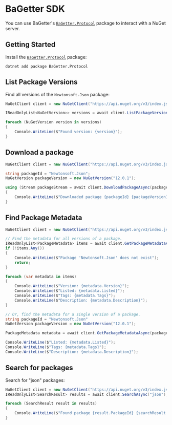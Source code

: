 # BaGetter SDK

You can use BaGetter's [`BaGetter.Protocol`](https://www.nuget.org/packages/BaGetter.Protocol) package to interact with a NuGet server.

## Getting Started

Install the [`BaGetter.Protocol`](https://www.nuget.org/packages/BaGetter.Protocol) package:

```shell
dotnet add package BaGetter.Protocol
```

## List Package Versions

Find all versions of the `Newtonsoft.Json` package:

```csharp
NuGetClient client = new NuGetClient("https://api.nuget.org/v3/index.json");

IReadOnlyList<NuGetVersion>> versions = await client.ListPackageVersionsAsync("Newtonsoft.Json");

foreach (NuGetVersion version in versions)
{
    Console.WriteLine($"Found version: {version}");
}
```

## Download a package

```csharp
NuGetClient client = new NuGetClient("https://api.nuget.org/v3/index.json");

string packageId = "Newtonsoft.Json";
NuGetVersion packageVersion = new NuGetVersion("12.0.1");

using (Stream packageStream = await client.DownloadPackageAsync(packageId, packageVersion))
{
    Console.WriteLine($"Downloaded package {packageId} {packageVersion}");
}
```

## Find Package Metadata

```csharp
NuGetClient client = new NuGetClient("https://api.nuget.org/v3/index.json");

// Find the metadata for all versions of a package.
IReadOnlyList<PackageMetadata> items = await client.GetPackageMetadataAsync("Newtonsoft.Json");
if (!items.Any())
{
    Console.WriteLine($"Package 'Newtonsoft.Json' does not exist");
    return;
}

foreach (var metadata in items)
{
    Console.WriteLine($"Version: {metadata.Version}");
    Console.WriteLine($"Listed: {metadata.Listed}");
    Console.WriteLine($"Tags: {metadata.Tags}");
    Console.WriteLine($"Description: {metadata.Description}");
}

// Or, find the metadata for a single version of a package.
string packageId = "Newtonsoft.Json"
NuGetVersion packageVersion = new NuGetVersion("12.0.1");

PackageMetadata metadata = await client.GetPackageMetadataAsync(packageId, packageVersion);

Console.WriteLine($"Listed: {metadata.Listed}");
Console.WriteLine($"Tags: {metadata.Tags}");
Console.WriteLine($"Description: {metadata.Description}");
```

## Search for packages

Search for "json" packages:

```csharp
NuGetClient client = new NuGetClient("https://api.nuget.org/v3/index.json");
IReadOnlyList<SearchResult> results = await client.SearchAsync("json");

foreach (SearchResult result in results)
{
    Console.WriteLine($"Found package {result.PackageId} {searchResult.Version}");
}
```
